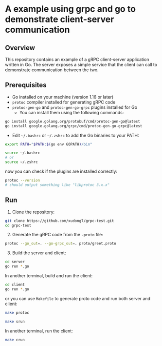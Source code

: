 # A example using grpc and go to demonstrate client-server communication

## Overview

This repository contains an example of a gRPC client-server application written in Go. The server exposes a simple service that the client can call to demonstrate communication between the two.

## Prerequisites

- Go installed on your machine (version 1.16 or later)
- `protoc` compiler installed for generating gRPC code
- `protoc-gen-go` and `protoc-gen-go-grpc` plugins installed for Go
  - You can install them using the following commands:

```bash
go install google.golang.org/protobuf/cmd/protoc-gen-go@latest
go install google.golang.org/grpc/cmd/protoc-gen-go-grpc@latest
```

- Edit `~/.bashrc` or `~/.zshrc` to add the Go binaries to your PATH:

```bash
export PATH="$PATH:$(go env GOPATH)/bin"
```

```bash
source ~/.bashrc
# or
source ~/.zshrc
```

now you can check if the plugins are installed correctly:

```bash
protoc --version
# should output something like "libprotoc 3.x.x"
```

## Run

1. Clone the repository:

```bash
git clone https://github.com/xudong7/grpc-test.git
cd grpc-test
```

2. Generate the gRPC code from the `.proto` file:

```bash
protoc --go_out=. --go-grpc_out=. proto/greet.proto
```

3. Build the server and client:

```bash
cd server
go run *.go
```

In another terminal, build and run the client:

```bash
cd client
go run *.go
```

or you can use `Makefile` to generate proto code and run both server and client:

```bash
make protoc
```

```bash
make srun
```

In another terminal, run the client:

```bash
make crun
```

